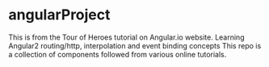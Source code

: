 # angularProject
This is from the Tour of Heroes tutorial on Angular.io website. Learning Angular2 routing/http, interpolation and event binding concepts
This repo is a collection of components followed from various online tutorials.
